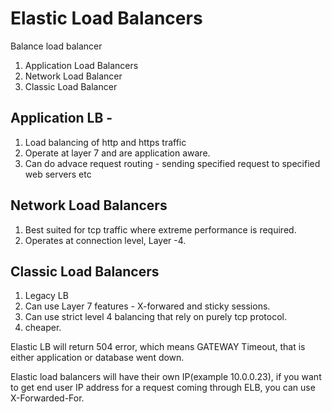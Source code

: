 # Elastic Load Balancers

Balance load balancer 

1. Application Load Balancers
2. Network Load Balancer
3. Classic Load Balancer

## Application LB -
1. Load balancing of http and https traffic
2. Operate at layer 7 and are application aware.
3. Can do advace request routing - sending specified request to specified web servers etc

## Network Load Balancers

1. Best suited for tcp traffic where extreme performance is required.
2. Operates at connection level, Layer -4.

## Classic Load Balancers
1. Legacy LB
2. Can use Layer 7 features - X-forwared and sticky sessions.
3. Can use strict level 4 balancing that rely on purely tcp protocol.
4. cheaper.

Elastic LB  will return 504 error, which means GATEWAY Timeout, that is either application or database went down.

Elastic load balancers will have their own IP(example 10.0.0.23), if you want to get end user IP address for a request coming through ELB,
you can use X-Forwarded-For.

